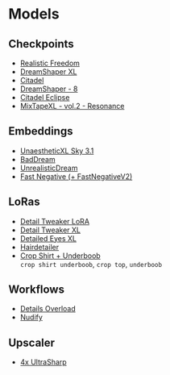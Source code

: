 # Models

## Checkpoints
- [Realistic Freedom](https://civitai.com/models/138977/realistic-freedom-sfw-and-nsfw?modelVersionId=270633)
- [DreamShaper XL](https://civitai.com/models/112902/dreamshaper-xl)
- [Citadel](https://civitai.com/models/233217/citadel)
- [DreamShaper - 8](https://civitai.com/models/4384/dreamshaper)
- [Citadel Eclipse](https://civitai.com/models/231752/citadel-eclipse)
- [MixTapeXL - vol.2 - Resonance](https://civitai.com/models/223351?modelVersionId=261851)


## Embeddings
- [UnaestheticXL Sky 3.1](https://civitai.com/models/119032?modelVersionId=175819)
- [BadDream](https://civitai.com/models/72437/baddream-unrealisticdream-negative-embeddings)
- [UnrealisticDream](https://civitai.com/models/72437?modelVersionId=77173)
- [Fast Negative (+ FastNegativeV2)](https://civitai.com/models/71961?modelVersionId=94057)

## LoRas
- [Detail Tweaker LoRA](https://civitai.com/models/58390?modelVersionId=62833)
- [Detail Tweaker XL](https://civitai.com/models/122359?modelVersionId=135867)
- [Detailed Eyes XL](https://civitai.com/models/120723/detailedeyesxl)
- [Hairdetailer](https://civitai.com/models/81328?modelVersionId=86284)
- [Crop Shirt + Underboob](https://civitai.com/models/112465/crop-shirt-underboob-animerealistic-or-goofy-ai)</br>
	`crop shirt underboob`, `crop top`, `underboob`


## Workflows
- [Details Overload](https://civitai.com/models/129010/details-overload-or-comfyui-workflow)
- [Nudify](https://civitai.com/models/137083/nudify-or-comfyui-workflow)


## Upscaler
- [4x UltraSharp](https://openmodeldb.info/models/4x-UltraSharp)